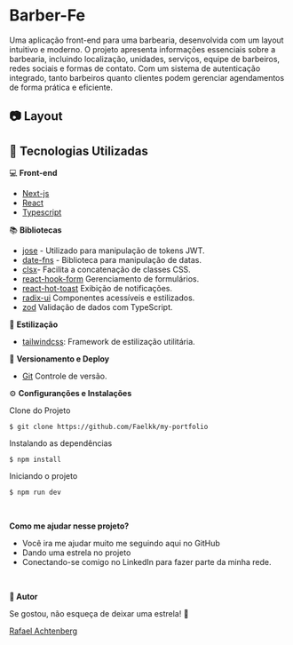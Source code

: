 # Barber-Fe

Uma aplicação front-end para uma barbearia, desenvolvida com um layout intuitivo e moderno. O projeto apresenta informações essenciais sobre a barbearia, incluindo localização, unidades, serviços, equipe de barbeiros, redes sociais e formas de contato.
Com um sistema de autenticação integrado, tanto barbeiros quanto clientes podem gerenciar agendamentos de forma prática e eficiente.

## 📷 Layout

## 🚀 Tecnologias Utilizadas

💻 **Front-end**

- [Next-js](https://nextjs.org/docs/pages/building-your-application/configuring/environment-variables)
- [React](https://react.dev/)
- [Typescript](https://www.typescriptlang.org)

📚 **Bibliotecas**

- [jose](https://www.npmjs.com/package/jose) - Utilizado para manipulação de tokens JWT.
- [date-fns](https://www.npmjs.com/package/date-fns) - Biblioteca para manipulação de datas.
- [clsx](https://www.npmjs.com/package/clsx)- Facilita a concatenação de classes CSS.
- [react-hook-form](https://react-hook-form.com/) Gerenciamento de formulários.
- [react-hot-toast](https://react-hot-toast.com/) Exibição de notificações.
- [radix-ui](https://www.radix-ui.com/) Componentes acessíveis e estilizados.
- [zod](https://zod.dev/) Validação de dados com TypeScript.

🎨 **Estilização**

- [tailwindcss](https://tailwindcss.com/docs/installation): Framework de estilização utilitária.

🔋 **Versionamento e Deploy**

- [Git](https://git-scm.com) Controle de versão.

⚙️ **Configuranções e Instalações**

Clone do Projeto

    $ git clone https://github.com/Faelkk/my-portfolio

Instalando as dependências

    $ npm install

Iniciando o projeto

    $ npm run dev

<br>

**Como me ajudar nesse projeto?**

- Você ira me ajudar muito me seguindo aqui no GitHub
- Dando uma estrela no projeto
- Conectando-se comigo no LinkedIn para fazer parte da minha rede.

<br>

**📝 Autor**

Se gostou, não esqueça de deixar uma estrela! 🚀

[Rafael Achtenberg](linkedin.com/in/rafael-achtenberg-7a4b12284/)
